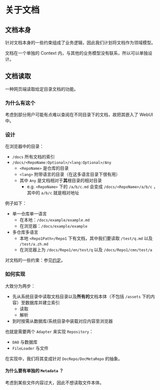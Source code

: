# 关于文档

## 文档本身

针对文档本身的一些约束组成了业务逻辑，因此我们计划将文档作为领域模型。

文档在一个单独的 Context 内，与其他的业务模型没有联系，所以可以单独设计。

## 文档读取

一种网页端读取给定目录文档的功能。

### 为什么有这个

考虑到部分用户可能有点难以查阅在不同目录下的文档，故把其嵌入了 WebUI 中。

### 设计

在浏览器中的目录：

- `/docs` 所有文档的索引
- `/docs/<RepoName:Optional>/<lang:Optional>/Any`
  - `<RepoName>` 是仓库的目录
  - `<lang>` 附带语言的目录（在这多语言目录下很有用）
  - 其中 `Any` 是文档相对于**其**根目录的相对目录
    - e.g. `<RepoName>` 下的 `/a/b/c.md` 会变成 `/docs/<RepoName>/a/b/c` ，其中的 `a/b/c` 就是相对地址

例子如下：

- 单一仓库单一语言
  - 在本地：`/docs/example/example.md`
  - 在浏览器：`/docs/example/example`
- 多仓库多语言
  - 本地 `<Repo1Path>/Repo1` 下有文档，其中我们要读取 `/test/q.md` 以及 `/test/a.zh.md`
  - 在浏览器上为 `/docs/Repo1/en/test/q` 以及 `/docs/Repo1/cmn/test/a`

对文档的一些约束：参见[约定](/docs/development/spec.cmn-Hans.md)。

### 如何实现

大致分为两步：

- 先从系统目录中读取文档目录以及**所有的**文档本体（不包括 `/assets` 下的内容）至数据库并建立索引
  - 读取
  - 解析
- 到时按需从数据库/系统目录中装载对应内容至浏览器

也就是需要两个 `Adapter` 来实现 `Repository`：

- `DAO` 与数据库
- `FileLoader` 与文件

在实现中，我们将其变成针对 `DocRepo/DocMetaRepo` 的抽象。

#### 为什么要有单独的 `Metadata` ？

考虑到某些文件内容过大，因此不想读取文件本体。
